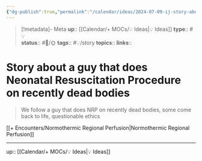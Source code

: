 ```yaml
---
{"dg-publish":true,"permalink":"/calendar/ideas/2024-07-09-ij-story-about-a-guy-that-does-neonatal-resuscitation-procedure-on-recently-dead-bodies/","title":"Story about a guy that does Neonatal Resuscitation Procedure on recently dead bodies "}
---
```


> [!metadata]- Meta
> **up**:: [[Calendar/+ MOCs/💡 Ideas\|💡 Ideas]]
> **type**:: #💡  
> **status**:: #📝/🌞
> **tags**:: #💡/story
> **topics**:: 
> **links**::

# Story about a guy that does Neonatal Resuscitation Procedure on recently dead bodies 

> We follow a guy that does NRP on recently dead bodies, some come back to life, questionable ethics

[[+ Encounters/Normothermic Regional Perfusion\|Normothermic Regional Perfusion]]

---
up:: [[Calendar/+ MOCs/💡 Ideas\|💡 Ideas]]

